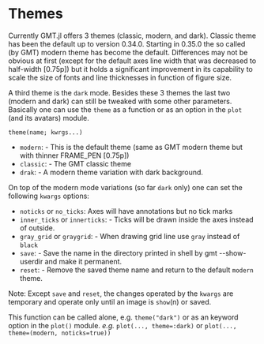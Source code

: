 # Themes

Currently GMT.jl offers 3 themes (classic, modern, and dark). Classic theme has been the default
up to version 0.34.0. Starting in 0.35.0 the so called (by GMT) modern theme has become the default.
Differences may not be obvious at first (except for the default axes line width that was decreased
to half-width [0.75p]) but it holds a significant improvement in its capability to scale the size
of fonts and line thicknesses in function of figure size.

A third theme is the `dark` mode. Besides these 3 themes the last two (modern and dark) can still
be tweaked with some other parameters. Basically one can use the `theme` as a function or as an
option in the `plot` (and its avatars) module.

```
theme(name; kwrgs...)
```

- `modern`: - This is the default theme (same as GMT modern theme but with thinner FRAME_PEN [0.75p])
- `classic`: - The GMT classic theme
- `drak`: - A modern theme variation with dark background.

On top of the modern mode variations (so far `dark` only) one can set the following `kwargs` options:

- `noticks` or `no_ticks`: Axes will have annotations but no tick marks
- `inner_ticks` or `innerticks`: - Ticks will be drawn inside the axes instead of outside.
- `gray_grid` or `graygrid`: - When drawing grid line use `gray` instead of `black`
- `save`: - Save the name in the directory printed in shell by gmt --show-userdir and make it permanent.
- `reset`: - Remove the saved theme name and return to the default `modern` theme.

Note: Except `save` and `reset`, the changes operated by the `kwargs` are temporary and operate only until
an image is `show`(n) or saved.

This function can be called alone, e.g. `theme("dark")` or as an keyword option in the `plot()` module. *e.g.*
`plot(..., theme=:dark)` or `plot(..., theme=(modern, noticks=true))`